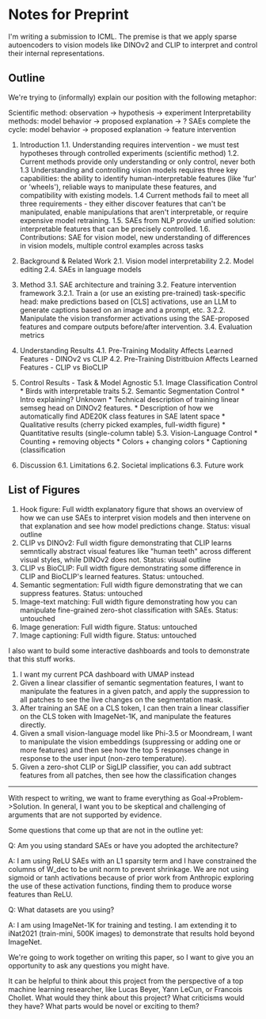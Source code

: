 # Notes for Preprint

I'm writing a submission to ICML. The premise is that we apply sparse autoencoders to vision models like DINOv2 and CLIP to interpret and control their internal representations. 

## Outline

We're trying to (informally) explain our position with the following metaphor:

Scientific method: observation -> hypothesis -> experiment
Interpretability methods: model behavior -> proposed explanation → ?
SAEs complete the cycle: model behavior -> proposed explanation -> feature intervention

1. Introduction
    1.1. Understanding requires intervention - we must test hypotheses through controlled experiments (scientific method)
    1.2. Current methods provide only understanding or only control, never both
    1.3 Understanding and controlling vision models requires three key capabilities: the ability to identify human-interpretable features (like 'fur' or 'wheels'), reliable ways to manipulate these features, and compatibility with existing models. 
    1.4 Current methods fail to meet all three requirements - they either discover features that can't be manipulated, enable manipulations that aren't interpretable, or require expensive model retraining.
    1.5. SAEs from NLP provide unified solution: interpretable features that can be precisely controlled.
    1.6. Contributions: SAE for vision model, new understanding of differences in vision models, multiple control examples across tasks

2. Background & Related Work
    2.1. Vision model interpretability
    2.2. Model editing
    2.4. SAEs in language models

3. Method
    3.1. SAE architecture and training
    3.2. Feature intervention framework
        3.2.1. Train a (or use an existing pre-trained) task-specific head: make predictions based on [CLS] activations, use an LLM to generate captions based on an image and a prompt, etc.
        3.2.2. Manipulate the vision transformer activations using the SAE-proposed features and compare outputs before/after intervention.
    3.4. Evaluation metrics

4. Understanding Results
    4.1. Pre-Training Modality Affects Learned Features - DINOv2 vs CLIP
    4.2. Pre-Training Distritbuion Affects Learned Features - CLIP vs BioCLIP

5. Control Results - Task & Model Agnostic
    5.1. Image Classification Control
        * Birds with interpretable traits
    5.2. Semantic Segmentation Control
        * Intro explaining? Unknown
        * Technical description of training linear semseg head on DINOv2 features.
        * Description of how we automatically find ADE20K class features in SAE latent space
        * Qualitative results (cherry picked examples, full-width figure)
        * Quantitative results (single-column table)
    5.3. Vision-Language Control
        * Counting + removing objects
        * Colors + changing colors
        * Captioning (classification

6. Discussion
    6.1. Limitations
    6.2. Societal implications
    6.3. Future work


## List of Figures

1. Hook figure: Full width explanatory figure that shows an overview of how we can use SAEs to interpret vision models and then intervene on that explanation and see how model predictions change. Status: visual outline
2. CLIP vs DINOv2: Full width figure demonstrating that CLIP learns semntically abstract visual features like "human teeth" across different visual styles, while DINOv2 does not. Status: visual outline
3. CLIP vs BioCLIP: Full width figure demonstrating some difference in CLIP and BioCLIP's learned features. Status: untouched.
4. Semantic segmentation: Full width figure demonstrating that we can suppress features. Status: untouched
5. Image-text matching: Full width figure demonstrating how you can manipulate fine-grained zero-shot classification with SAEs. Status: untouched
6. Image generation: Full width figure. Status: untouched
7. Image captioning: Full width figure. Status: untouched

I also want to build some interactive dashboards and tools to demonstrate that this stuff works.

1. I want my current PCA dashboard with UMAP instead
2. Given a linear classifier of semantic segmentation features, I want to manipulate the features in a given patch, and apply the suppression to all patches to see the live changes on the segmentation mask.
3. After training an SAE on a CLS token, I can then train a linear classifier on the CLS token with ImageNet-1K, and manipulate the features directly.
4. Given a small vision-language model like Phi-3.5 or Moondream, I want to manipulate the vision embeddings (suppressing or adding one or more features) and then see how the top 5 responses change in response to the user input (non-zero temperature).
5. Given a zero-shot CLIP or SigLIP classifier, you can add subtract features from all patches, then see how the classification changes

---

With respect to writing, we want to frame everything as Goal->Problem->Solution. In general, I want you to be skeptical and challenging of arguments that are not supported by evidence.

Some questions that come up that are not in the outline yet:

Q: Am you using standard SAEs or have you adopted the architecture?

A: I am using ReLU SAEs with an L1 sparsity term and I have constrained the columns of W_dec to be unit norm to prevent shrinkage. We are not using sigmoid or tanh activations because of prior work from Anthropic exploring the use of these activation functions, finding them to produce worse features than ReLU.

Q: What datasets are you using?

A: I am using ImageNet-1K for training and testing. I am extending it to iNat2021 (train-mini, 500K images) to demonstrate that results hold beyond ImageNet. 

We're going to work together on writing this paper, so I want to give you an opportunity to ask any questions you might have.

It can be helpful to think about this project from the perspective of a top machine learning researcher, like Lucas Beyer, Yann LeCun, or Francois Chollet. What would they think about this project? What criticisms would they have? What parts would be novel or exciting to them?



